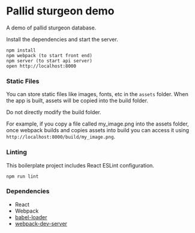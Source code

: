 Pallid sturgeon demo
=====================

A demo of pallid sturgeon database.


Install the dependencies and start the server.

```
npm install
npm webpack (to start front end)
npm server (to start api server)
open http://localhost:8000
```

### Static Files

You can store static files like images, fonts, etc in the `assets` folder. When the app is built, assets will be copied into the build folder.

Do not directly modify the build folder.

For example, if you copy a file called my_image.png into the assets folder, once webpack builds and copies assets into build you can access it using `http://localhost:8000/build/my_image.png`.

### Linting

This boilerplate project includes React ESLint configuration.

```
npm run lint
```

### Dependencies

* React
* Webpack
* [babel-loader](https://github.com/babel/babel-loader)
* [webpack-dev-server](https://github.com/webpack/webpack-dev-server)
